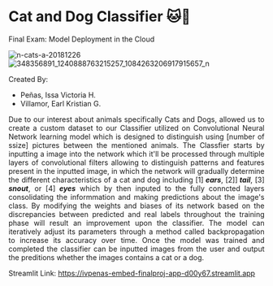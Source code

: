 # Cat and Dog Classifier 🐱🐶

Final Exam: Model Deployment in the Cloud

![n-cats-a-20181226](https://github.com/IVPENAS/Embed_FinalProj/assets/111822151/07779232-ea8c-4e2f-8a9f-09dba009c803)
![348356891_1240888763215257_1084263206917915657_n](https://github.com/IVPENAS/Embed_FinalProj/assets/111822151/aea7fd1b-76e6-4500-af91-bd1b8070a6e6)

Created By:
- Peñas, Issa Victoria H.
- Villamor, Earl Kristian G.

<p align = "justify"> Due to our interest about animals specifically Cats and Dogs, allowed us to create a custom dataset to our Classifier utilized on Convolutional Neural Network learning model which is designed to distinguish using [number of ssize] pictures between the mentioned animals. The Classfier starts by inputting a image into the network which it'll be processed through multiple layers of convolutional filters allowing to distinguish patterns and features present in the inputted image, in which the network will gradually determine the different characteristics of a cat and dog including [1]<b><i> ears</i></b>, [2]]<b><i> tail</i></b>, [3]<b><i> snout</i></b>, or [4]<b><i> eyes</i></b> which by then inputed to the fully conncted layers consolidating the informmation and making predictions about the image's class. By modifying the weights and biases of its network based on the discrepancies between predicted and real labels throughout the training phase will result an improvement upon the classifier. The model can iteratively adjust its parameters through a method called backpropagation to increase its accuracy over time. Once the model was trained and completed the classifier can be inputted images from the user and output the preditions whether the images contains a cat or a dog.
</p>


Streamlit Link: https://ivpenas-embed-finalproj-app-d00y67.streamlit.app

